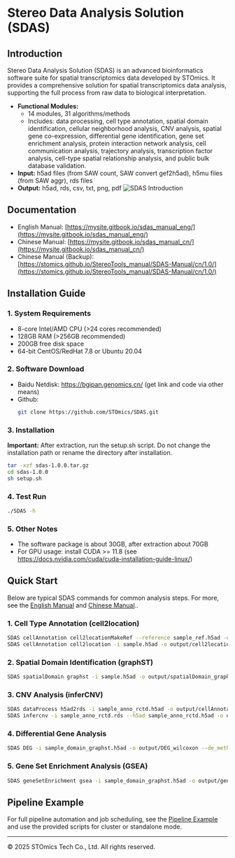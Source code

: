 # Stereo Data Analysis Solution (SDAS)


## Introduction
Stereo Data Analysis Solution (SDAS) is an advanced bioinformatics software suite for spatial transcriptomics data developed by STOmics. It provides a comprehensive solution for spatial transcriptomics data analysis, supporting the full process from raw data to biological interpretation.

- **Functional Modules:**
  - 14 modules, 31 algorithms/methods
  - Includes: data processing, cell type annotation, spatial domain identification, cellular neighborhood analysis, CNV analysis, spatial gene co-expression, differential gene identification, gene set enrichment analysis, protein interaction network analysis, cell communication analysis, trajectory analysis, transcription factor analysis, cell-type spatial relationship analysis, and public bulk database validation.
- **Input:** h5ad files (from SAW count, SAW convert gef2h5ad), h5mu files (from SAW aggr), rds files
- **Output:** h5ad, rds, csv, txt, png, pdf
![SDAS Introduction](https://www.gitbook.com/cdn-cgi/image/dpr=2,width=2400,onerror=redirect,format=auto/https%3A%2F%2Ffiles.gitbook.com%2Fv0%2Fb%2Fgitbook-x-prod.appspot.com%2Fo%2Fspaces%252FCggbEDCoTSjskIWVTMeM%252Fuploads%252Fn6rrmVLDNOhW96rd40hg%252Fsdas_intro_eng.png%3Falt%3Dmedia%26token%3D3820acc1-6278-4ada-89a8-4630c4e60bf4)


## Documentation
- English Manual: [https://mysite.gitbook.io/sdas_manual_eng/](https://mysite.gitbook.io/sdas_manual_eng/)
- Chinese Manual: [https://mysite.gitbook.io/sdas_manual_cn/](https://mysite.gitbook.io/sdas_manual_cn/)
- Chinese Manual (Backup): [https://stomics.github.io/StereoTools_manual/SDAS-Manual/cn/1.0/](https://stomics.github.io/StereoTools_manual/SDAS-Manual/cn/1.0/)


## Installation Guide
### 1. System Requirements
- 8-core Intel/AMD CPU (>24 cores recommended)
- 128GB RAM (>256GB recommended)
- 200GB free disk space
- 64-bit CentOS/RedHat 7.8 or Ubuntu 20.04

### 2. Software Download
- Baidu Netdisk: https://bgipan.genomics.cn/ (get link and code via other means)
- Github: 
  ```bash
  git clone https://github.com/STOmics/SDAS.git
  ```

### 3. Installation
**Important:** After extraction, run the setup.sh script. Do not change the installation path or rename the directory after installation.

```bash
tar -xzf sdas-1.0.0.tar.gz
cd sdas-1.0.0
sh setup.sh
```

### 4. Test Run
```bash
./SDAS -h
```

### 5. Other Notes
- The software package is about 30GB, after extraction about 70GB
- For GPU usage: install CUDA >= 11.8 (see https://docs.nvidia.com/cuda/cuda-installation-guide-linux/)

## Quick Start
Below are typical SDAS commands for common analysis steps. For more, see the [English Manual](https://mysite.gitbook.io/sdas_manual_eng/) and  [Chinese Manual](https://mysite.gitbook.io/sdas_manual_cn/)..

### 1. Cell Type Annotation (cell2location)
```bash
SDAS cellAnnotation cell2locationMakeRef --reference sample_ref.h5ad -o output/cellAnnotation_cell2location_ref --label_key annotation2 --filter_rare_cell 0 --cell_percentage_cutoff2 0.05 --nonz_mean_cutoff 1.45 --gpu_id 0
SDAS cellAnnotation cell2location -i sample.h5ad -o output/cell2location --reference_csv output/cellAnnotation_cell2location_ref/sample_ref_inf_aver.csv --input_gene_symbol_key _index --bin_size 100 --gpu_id 0
```

### 2. Spatial Domain Identification (graphST)
```bash
SDAS spatialDomain graphst -i sample.h5ad -o output/spatialDomain_graphST --gpu_id 0 --tool mclust --n_clusters 10 --n_hvg 3000 --bin_size 100
```

### 3. CNV Analysis (inferCNV)
```bash
SDAS dataProcess h5ad2rds -i sample_anno_rctd.h5ad -o output/cellAnnotation_rctd
SDAS infercnv -i sample_anno_rctd.rds --h5ad sample_anno_rctd.h5ad -o output/infercnv --bin_size 100 --label_key anno_rctd --gene_symbol_key _index --species human --cutoff 0.02 --ref_group_names Mac_SPP1,Monocyte_S100A8,Plasma_IgG,CD8_Tem
```

### 4. Differential Gene Analysis
```bash
SDAS DEG -i sample_domain_graphst.h5ad -o output/DEG_wilcoxon --de_method wilcoxon --group_key domain_graphst --ident1 3 --ident2 8
```

### 5. Gene Set Enrichment Analysis (GSEA)
```bash
SDAS geneSetEnrichment gsea -i sample_domain_graphst.h5ad -o output/geneSetEnrichment_gsea --species human --group_key domain_graphst --ident1 3 --ident2 8 --gmt sdas_deg_enrichment/lib/GSEADB/h.all.v2024.1.Hs.symbols.gmt
```

## Pipeline Example
For full pipeline automation and job scheduling, see the [Pipeline Example](https://mysite.gitbook.io/sdas_manual_eng/readme/05_pipline) and use the provided scripts for cluster or standalone mode.

---
© 2025 STOmics Tech Co., Ltd. All rights reserved.

